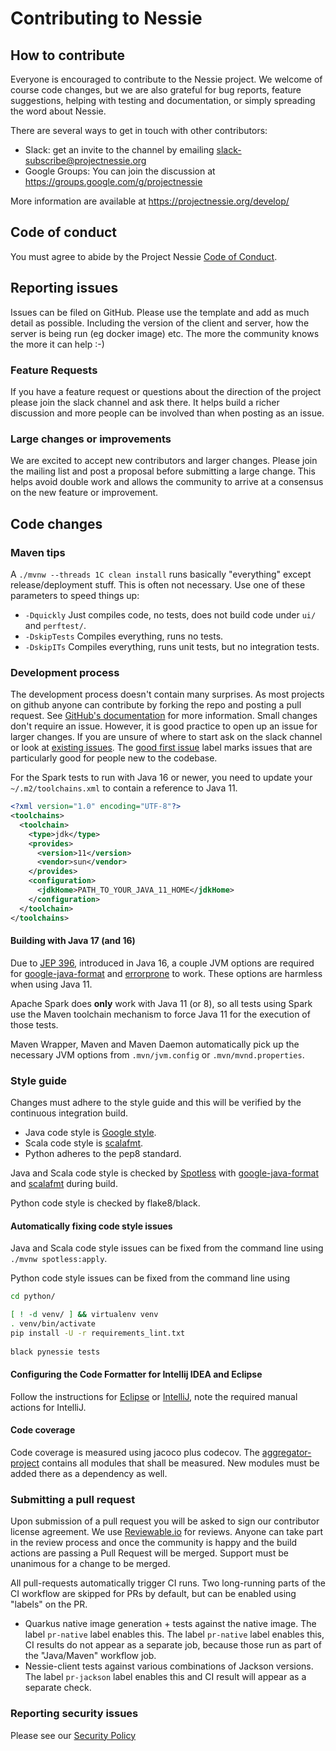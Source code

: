 # Contributing to Nessie
## How to contribute
Everyone is encouraged to contribute to the Nessie project. We welcome of course code changes, 
but we are also grateful for bug reports, feature suggestions, helping with testing and 
documentation, or simply spreading the word about Nessie.

There are several ways to get in touch with other contributors:
 * Slack: get an invite to the channel by emailing slack-subscribe@projectnessie.org
 * Google Groups: You can join the discussion at https://groups.google.com/g/projectnessie

More information are available at https://projectnessie.org/develop/

## Code of conduct
You must agree to abide by the Project Nessie [Code of Conduct](CODE_OF_CONDUCT.md).

## Reporting issues
Issues can be filed on GitHub. Please use the template and add as much detail as possible. Including the 
version of the client and server, how the server is being run (eg docker image) etc. The more the community 
knows the more it can help :-)

### Feature Requests

If you have a feature request or questions about the direction of the project please join the slack channel
and ask there. It helps build a richer discussion and more people can be involved than when posting as an issue.

### Large changes or improvements

We are excited to accept new contributors and larger changes. Please join the mailing list and post a proposal 
before submitting a large change. This helps avoid double work and allows the community to arrive at a consensus
on the new feature or improvement.

## Code changes

### Maven tips

A `./mvnw --threads 1C clean install` runs basically "everything" except release/deployment stuff. This is often
not necessary. Use one of these parameters to speed things up:

* `-Dquickly` Just compiles code, no tests, does not build code under `ui/` and `perftest/`.
* `-DskipTests` Compiles everything, runs no tests.
* `-DskipITs` Compiles everything, runs unit tests, but no integration tests.

### Development process

The development process doesn't contain many surprises. As most projects on github anyone can contribute by
forking the repo and posting a pull request. See 
[GitHub's documentation](https://docs.github.com/en/github/collaborating-with-issues-and-pull-requests/creating-a-pull-request-from-a-fork) 
for more information. Small changes don't require an issue. However, it is good practice to open up an issue for
larger changes. If you are unsure of where to start ask on the slack channel or look at [existing issues](https://github.com/projectnessie/nessie/issues).
The [good first issue](https://github.com/projectnessie/nessie/issues?q=is%3Aissue+is%3Aopen+label%3A%22good+first+issue%22) label marks issues that are particularly good for people new to the codebase.

For the Spark tests to run with Java 16 or newer, you need to update your `~/.m2/toolchains.xml` to contain a reference to Java 11. 
```xml
<?xml version="1.0" encoding="UTF-8"?>
<toolchains>
  <toolchain>
    <type>jdk</type>
    <provides>
      <version>11</version>
      <vendor>sun</vendor>
    </provides>
    <configuration>
      <jdkHome>PATH_TO_YOUR_JAVA_11_HOME</jdkHome>
    </configuration>
  </toolchain>
</toolchains>
```

#### Building with Java 17 (and 16)

Due to [JEP 396](https://openjdk.java.net/jeps/396), introduced in Java 16, a couple JVM options are required for
[google-java-format](https://github.com/google/google-java-format#jdk-16) and [errorprone](https://errorprone.info/docs/installation)
to work. These options are harmless when using Java 11.

Apache Spark does **only** work with Java 11 (or 8), so all tests using Spark use the Maven toolchain mechanism
to force Java 11 for the execution of those tests.

Maven Wrapper, Maven and Maven Daemon automatically pick up the necessary JVM options from `.mvn/jvm.config` or `.mvn/mvnd.properties`.

### Style guide

Changes must adhere to the style guide and this will be verified by the continuous integration build.

* Java code style is [Google style](https://google.github.io/styleguide/javaguide.html).
* Scala code style is [scalafmt](https://scalameta.org/scalafmt/).
* Python adheres to the pep8 standard.

Java and Scala code style is checked by [Spotless](https://github.com/diffplug/spotless)
with [google-java-format](https://github.com/google/google-java-format) and
[scalafmt](https://scalameta.org/scalafmt/) during build.

Python code style is checked by flake8/black.

#### Automatically fixing code style issues

Java and Scala code style issues can be fixed from the command line using
`./mvnw spotless:apply`.

Python code style issues can be fixed from the command line using
```bash
cd python/

[ ! -d venv/ ] && virtualenv venv
. venv/bin/activate
pip install -U -r requirements_lint.txt
 
black pynessie tests
```

#### Configuring the Code Formatter for Intellij IDEA and Eclipse

Follow the instructions for [Eclipse](https://github.com/google/google-java-format#eclipse) or
[IntelliJ](https://github.com/google/google-java-format#intellij-android-studio-and-other-jetbrains-ides),
note the required manual actions for IntelliJ.

#### Code coverage

Code coverage is measured using jacoco plus codecov. The [aggregator-project](./code-coverage)
contains all modules that shall be measured. New modules must be added there as a dependency as well.

### Submitting a pull request

Upon submission of a pull request you will be asked to sign our contributor license agreement. We use [Reviewable.io](https://reviewable.io/) for reviews.
Anyone can take part in the review process and once the community is happy and the build actions are passing a Pull Request will be merged. Support 
must be unanimous for a change to be merged.

All pull-requests automatically trigger CI runs. Two long-running parts of the CI workflow are
skipped for PRs by default, but can be enabled using "labels" on the PR.
* Quarkus native image generation + tests against the native image. The label `pr-native` label enables this.
  The label `pr-native` label enables this, CI results do not appear as a separate job, because
  those run as part of the "Java/Maven" workflow job.
* Nessie-client tests against various combinations of Jackson versions.
  The label `pr-jackson` label enables this and CI result will appear as a separate check.

### Reporting security issues

Please see our [Security Policy](SECURITY.md)
